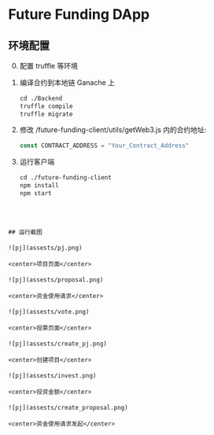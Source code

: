 # Future Funding DApp

## 环境配置

0. 配置 truffle 等环境



1. 编译合约到本地链 Ganache 上

   ```
   cd ./Backend
   truffle compile
   truffle migrate
   ```

   

2. 修改 /future-funding-client/utils/getWeb3.js 内的合约地址: 

   ```javascript
   const CONTRACT_ADDRESS = "Your_Contract_Address"
   ```

   

3. 运行客户端

   ```
   cd ./future-funding-client
   npm install
   npm start
```
   
   

## 运行截图

![pj](assests/pj.png)

<center>项目页面</center>

![pj](assests/proposal.png)

<center>资金使用请求</center>

![pj](assests/vote.png)

<center>投票页面</center>

![pj](assests/create_pj.png)

<center>创建项目</center>

![pj](assests/invest.png)

<center>投资金额</center>

![pj](assests/create_proposal.png)

<center>资金使用请求发起</center>

